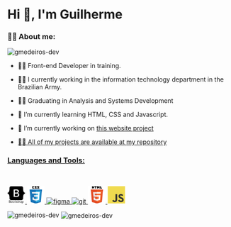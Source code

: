 <h1>Hi 👋, I'm Guilherme</h1>
<h3>🕵️‍♂️ About me:</h3>

<p align="left"> <img src="https://komarev.com/ghpvc/?username=gmedeiros-dev&label=Profile%20views&color=0e75b6&style=flat" alt="gmedeiros-dev" /> </p>

- 👨‍🎨 Front-end Developer in training.

- 👨‍💻 I currently working in the information technology department in the Brazilian Army.

- 👨‍🎓 Graduating in Analysis and Systems Development

- 🌱 I’m currently learning HTML, CSS and Javascript.

- 🔭 I’m currently working on <a href="https://github.com/gmedeiros-dev/projeto-orlando-city-site/tree/main">this website project

- 👨‍💻 All of my projects are available at <a href="https://github.com/gmedeiros-dev?tab=repositories">my repository

<h3 align="left">Languages and Tools:</h3>
<br>
<p align="left"> <a href="https://getbootstrap.com" target="_blank" rel="noreferrer"> <img src="https://raw.githubusercontent.com/devicons/devicon/master/icons/bootstrap/bootstrap-plain-wordmark.svg" alt="bootstrap" width="40" height="40"/> </a> <a href="https://www.w3schools.com/css/" target="_blank" rel="noreferrer"> <img src="https://raw.githubusercontent.com/devicons/devicon/master/icons/css3/css3-original-wordmark.svg" alt="css3" width="40" height="40"/> </a> <a href="https://www.figma.com/" target="_blank" rel="noreferrer"> <img src="https://www.vectorlogo.zone/logos/figma/figma-icon.svg" alt="figma" width="40" height="40"/> </a> <a href="https://git-scm.com/" target="_blank" rel="noreferrer"> <img src="https://www.vectorlogo.zone/logos/git-scm/git-scm-icon.svg" alt="git" width="40" height="40"/> </a> <a href="https://www.w3.org/html/" target="_blank" rel="noreferrer"> <img src="https://raw.githubusercontent.com/devicons/devicon/master/icons/html5/html5-original-wordmark.svg" alt="html5" width="40" height="40"/> </a> <a href="https://developer.mozilla.org/en-US/docs/Web/JavaScript" target="_blank" rel="noreferrer"> <img src="https://raw.githubusercontent.com/devicons/devicon/master/icons/javascript/javascript-original.svg" alt="javascript" width="40" height="40"/> </a> </p>

<p><img align="left" src="https://github-readme-stats.vercel.app/api/top-langs?username=gmedeiros-dev&show_icons=true&locale=en&layout=compact" alt="gmedeiros-dev" /></p>

<p>&nbsp;<img align="center" src="https://github-readme-stats.vercel.app/api?username=gmedeiros-dev&show_icons=true&locale=en" alt="gmedeiros-dev" /></p>
